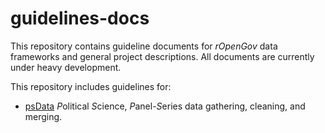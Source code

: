 guidelines-docs
===============

This repository contains guideline documents for *rOpenGov* data frameworks and general project descriptions. All documents are currently under heavy development. 

This repository includes guidelines for:

- [psData](psData-guidelines/README.md) *P*olitical *S*cience, *P*anel-*S*eries data gathering, cleaning, and merging.
